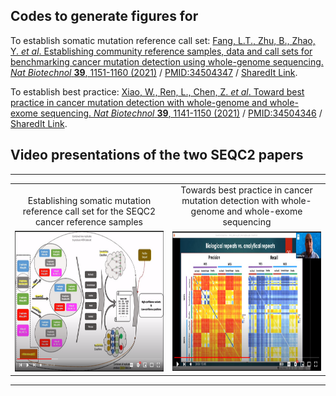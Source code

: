## Codes to generate figures for

To establish somatic mutation reference call set: [Fang, L.T., Zhu, B., Zhao, Y. _et al_. Establishing community reference samples, data and call sets for benchmarking cancer mutation detection using whole-genome sequencing. _Nat Biotechnol_ **39**, 1151-1160 (2021)](https://doi.org/10.1038/s41587-021-00993-6 "Fang LT, et al. Nat Biotechnol (2021)") / [PMID:34504347](https://pubmed.ncbi.nlm.nih.gov/34504347/ "Fang LT, et al. Nat Biotechnol (2021)") / [SharedIt Link](https://rdcu.be/cxs3D "Fang LT, et al. Nat Biotechnol (2021)").

To establish best practice: [Xiao, W., Ren, L., Chen, Z. _et al_. Toward best practice in cancer mutation detection with whole-genome and whole-exome sequencing. _Nat Biotechnol_ **39**, 1141-1150 (2021)](https://doi.org/10.1038/s41587-021-00994-5 "Xiao W, et al. Nat Biotechnol (2021)") / [PMID:34504346](https://pubmed.ncbi.nlm.nih.gov/34504346/ "Xiao W, et al. Nat Biotechnol (2021)") / [SharedIt Link](https://rdcu.be/cxASG "Xiao W, et al. Nat Biotechnol (2021)").

## Video presentations of the two SEQC2 papers

<hr>
<table style="text-align: center; width: 100%;">
  <tr>
    <td style="vertical-align: bottom; width: 50%;">Establishing somatic mutation reference call set for the SEQC2 cancer reference samples</td>
    <td style="vertical-align: bottom; width: 50%;">Towards best practice in cancer mutation detection with whole-genome and whole-exome sequencing</td>
  </tr>
  
  <tr>
    <td style="vertical-align: center; width: 50%;"><a href="https://youtu.be/nn0BOAONRe8"><img src="../../docs/workflow400.png" width=380 height=225 /></a></td>
    <td style="vertical-align: center; width: 50%;"><a href="https://youtu.be/MnJdTQWWN6w"><img src="../../docs/heatmap400.png" width=380 height=223 /></a></td>
  </tr>

</table>
<hr>
